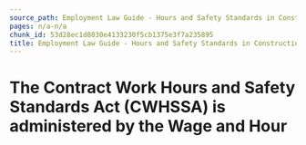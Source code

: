 ```yaml
---
source_path: Employment Law Guide - Hours and Safety Standards in Construction Contracts.md
pages: n/a-n/a
chunk_id: 53d28ec1d8030e4133230f5cb1375e3f7a235895
title: Employment Law Guide - Hours and Safety Standards in Construction Contracts
---
```

# The Contract Work Hours and Safety Standards Act (CWHSSA) is administered by the Wage and Hour
